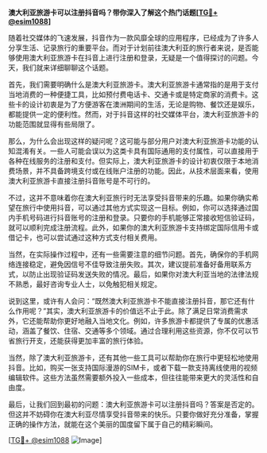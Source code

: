 **澳大利亚旅游卡可以注册抖音吗？带你深入了解这个热门话题[[TG💪+ @esim1088](https://t.me/s/esim1088)]**

随着社交媒体的飞速发展，抖音作为一款风靡全球的应用程序，已经成为了许多人分享生活、记录旅行的重要平台。而对于计划前往澳大利亚的旅行者来说，是否能够使用澳大利亚旅游卡在抖音上进行注册和登录，无疑是一个值得探讨的问题。今天，我们就来详细聊聊这个话题。

首先，我们需要明确什么是澳大利亚旅游卡。澳大利亚旅游卡通常指的是用于支付当地消费的一种便捷工具，比如预付费电话卡、交通卡或是特定商家的消费卡。这些卡的设计初衷是为了方便游客在澳洲期间的生活，无论是购物、餐饮还是娱乐，都能提供一定的便利性。然而，对于抖音这样的社交媒体平台，澳大利亚旅游卡的功能范围就显得有些局限了。

那么，为什么会出现这样的疑问呢？这可能与部分用户对澳大利亚旅游卡功能的认知混淆有关。一些人可能会误以为这类卡具有国际通用的支付属性，可以直接用于各种在线服务的注册和支付。但实际上，澳大利亚旅游卡的设计初衷仅限于本地消费场景，并不具备跨境支付或在线账户注册的功能。因此，从技术层面来看，使用澳大利亚旅游卡直接注册抖音账号是不可行的。

不过，这并不意味着你在澳大利亚旅行时无法享受抖音带来的乐趣。如果你确实希望在旅行中使用抖音，可以通过其他方式实现这一目标。例如，你可以选择通过国内手机号码进行抖音账号的注册和登录。只要你的手机能够正常接收短信验证码，就可以顺利完成注册流程。此外，如果你的澳大利亚旅游卡支持绑定国际信用卡或借记卡，也可以尝试通过这种方式支付相关费用。

当然，在实际操作过程中，还有一些需要注意的细节问题。首先，确保你的手机网络连接稳定，避免因信号不佳导致注册失败。其次，建议提前准备好备用联系方式，以防止出现验证码发送失败的情况。最后，如果你对澳大利亚当地的法律法规不熟悉，最好咨询专业人士，以免触犯相关规定。

说到这里，或许有人会问：“既然澳大利亚旅游卡不能直接注册抖音，那它还有什么作用呢？”其实，澳大利亚旅游卡的价值远不止于此。除了满足日常消费需求外，它还能帮助你更好地融入当地文化。例如，许多旅游卡都提供了专属的优惠活动，涵盖了餐饮、住宿、交通等多个领域。通过合理利用这些资源，你不仅可以节省旅行开支，还能获得更加丰富的旅行体验。

当然，除了澳大利亚旅游卡，还有其他一些工具可以帮助你在旅行中更轻松地使用抖音。比如，购买一张支持国际漫游的SIM卡，或者下载一款支持离线使用的视频编辑软件。这些方法虽然需要额外投入一些成本，但往往能带来更大的灵活性和自由度。

最后，让我们回到最初的问题：澳大利亚旅游卡可以注册抖音吗？答案是否定的。但这并不妨碍你在澳大利亚尽情享受抖音带来的快乐。只要你做好充分准备，掌握正确的操作方法，就能在这个美丽的国度留下属于自己的精彩瞬间。

[[TG💪+ @esim1088](https://t.me/s/esim1088) ![Image](https://i.postimg.cc/4NQfJmqS/Snipaste-2025-05-13-00-14-12.png)]